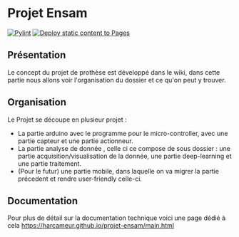 # Projet Ensam
[![Pylint](https://github.com/Harcameur/projet-ensam/actions/workflows/pylint.yml/badge.svg)](https://github.com/Harcameur/projet-ensam/actions/workflows/pylint.yml)
[![Deploy static content to Pages](https://github.com/Harcameur/projet-ensam/actions/workflows/static.yml/badge.svg)](https://github.com/Harcameur/projet-ensam/actions/workflows/static.yml)
## Présentation

Le concept du projet de prothèse est développé dans le wiki, dans cette partie nous allons voir l'organisation du dossier et ce qu'on peut y trouver.

## Organisation

Le Projet se découpe en plusieur projet :
* La partie arduino avec le programme pour le micro-controller, avec une partie capteur et une partie actionneur.
* La partie analyse de donnée , celle ci ce compose de sous dossier : une partie acquisition/visualisation de la donnée, une partie deep-learning et une partie traitement.
* (Pour le futur) une partie mobile, dans laquelle on va migrer la partie précedent et rendre user-friendly celle-ci.

## Documentation

Pour plus de détail sur la documentation technique voici une page dédié à cela https://harcameur.github.io/projet-ensam/main.html